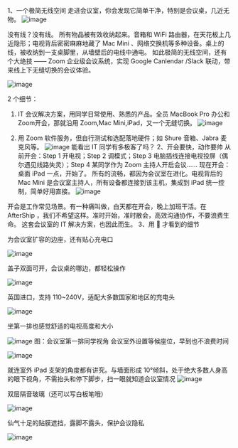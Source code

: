 1、一个极简无线空间
走进会议室，你会发现它简单干净，特别是会议桌，几近无物。
![image](https://user-images.githubusercontent.com/2363295/177958751-3332c6eb-7e51-4781-a299-8d0482dda630.png)

没有线？没有线。
所有物品被有效收纳起来。音箱和 WiFi 路由器，在天花板上几近隐形；电视背后密密麻麻地藏了 Mac Mini 、网络交换机等多种设备。桌上的线，被收纳到一支桌脚里，从墙壁后的电线中通电。
如此极简的无线空间，还有个大绝技 —— Zoom 企业级会议系统，实现 Google Canlendar /Slack 联动，带来线上下无缝切换的会议体验。

![image](https://user-images.githubusercontent.com/2363295/177958800-1b947147-df26-4d9b-93a3-d368454a9513.png)

2 个细节：
1. IT 会议解决方案，用同学日常使用、熟悉的产品。全员 MacBook Pro 办公和 Zoom开会，那就沿用 Zoom,Mac Mini,iPad，又一个无缝切换。
![image](https://user-images.githubusercontent.com/2363295/177958868-319d6789-6e94-44e8-92ce-4a4a27bed0bb.png)

2. 用 Zoom 软件服务，但自行测试和选配落地硬件；如 Shure 音箱、Jabra 麦克风等。
![image](https://user-images.githubusercontent.com/2363295/177958894-0c2b671d-9b11-4fc1-aa23-04de80e8f354.png)
能看出 IT 同学有多极客了吗？
2、开会要快，动作要帅
从前开会：Step 1 开电视；Step 2 调模式；Step 3 电脑插线连接电视投屏（偶尔遇见线路失灵）；Step 4 某同学作为 Zoom 主持人开启会议……
现在开会：桌面 iPad 一点，开始了。
所有的流畅，都因为会议室在进化。电视背后的 Mac Mini 是会议室主持人，所有设备都连接到该主机，集成到 iPad 统一控制，简单好用直接。
![image](https://user-images.githubusercontent.com/2363295/177958949-f0edaf1d-0e28-444c-81cc-5eabc34393be.png)

开会是工作常见场景。有一种痛叫做，白天都在开会，晚上加班干活。在 AfterShip ，我们不希望这样。准时开始，准时散会，高效沟通协作，不要浪费生命。
这套会议室的 IT 解决方案，也因此而生。
3、用 🔎 才看到的细节

为会议室扩容的边座，还有贴心充电口

![image](https://user-images.githubusercontent.com/2363295/177959026-77d1a814-b4bb-467d-8f18-155798ecf35d.png)

盖子双面可开，会议桌的哪边，都轻松操作

![image](https://user-images.githubusercontent.com/2363295/177959089-6620ba48-c0b2-415f-9b83-6e234ca4938d.png)

英国进口，支持 110~240V，适配大多数国家和地区的充电头

![image](https://user-images.githubusercontent.com/2363295/177959113-9b22edb4-9c8d-4a95-b1b3-007740ff424c.png)

坐第一排也感觉舒适的电视高度和大小

![image](https://user-images.githubusercontent.com/2363295/177959146-cbba2137-732c-4564-93c9-d8cdfba65b3f.png)
图：会议室第一排同学视角
会议室外设置等候座位，早到也不浪费时间

![image](https://user-images.githubusercontent.com/2363295/177959211-03c25c2d-a026-4de8-88e5-c3a4e19ee401.png)

就连室外 iPad 支架的角度都有讲究。与墙面形成 10°倾斜，处于绝大多数人身高的眼下视角，不需抬头和停下脚步，扫一眼就知道会议室情况
![image](https://user-images.githubusercontent.com/2363295/177959225-f0b4ec7f-dd5d-45d8-aa9a-8287d0e2d107.png)

双层隔音玻璃（还可以写白板笔哦）

![image](https://user-images.githubusercontent.com/2363295/177959292-65baf32c-33c4-4935-bfc2-58911e2fe00f.png)

仙气十足的贴膜遮挡，露脚不露头，保护会议隐私

![image](https://user-images.githubusercontent.com/2363295/177959337-ba849baf-ebeb-4868-a582-3f548740903b.png)

